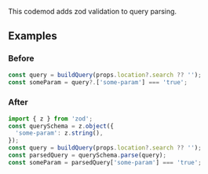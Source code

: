 This codemod adds zod validation to query parsing.

## Examples

### Before

```ts
const query = buildQuery(props.location?.search ?? '');
const someParam = query?.['some-param'] === 'true';
```

### After

```ts
import { z } from 'zod';
const querySchema = z.object({
  'some-param': z.string(),
});
const query = buildQuery(props.location?.search ?? '');
const parsedQuery = querySchema.parse(query);
const someParam = parsedQuery['some-param'] === 'true';
```

